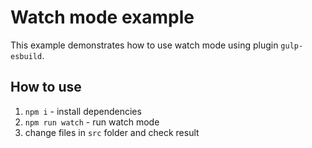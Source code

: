 # Watch mode example

This example demonstrates how to use watch mode using plugin `gulp-esbuild`.

## How to use
1. `npm i` - install dependencies
2. `npm run watch` - run watch mode
3. change files in `src` folder and check result

